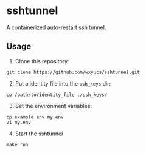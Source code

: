 # sshtunnel
A containerized auto-restart ssh tunnel.

## Usage

1. Clone this repository:
```shell
git clone https://github.com/wxyucs/sshtunnel.git
```

2. Put a identity file into the `ssh_keys` dir:
```shell
cp /path/to/identity_file ./ssh_keys/
```

3. Set the environment variables:
```shell
cp example.env my.env
vi my.env
```

4. Start the sshtunnel
```shell
make run
```
